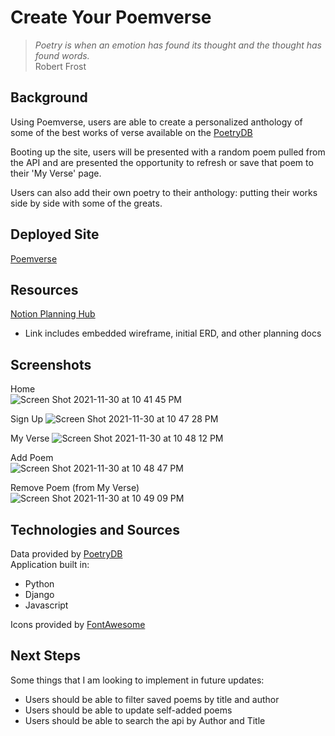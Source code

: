 # Create Your Poemverse  
>*Poetry is when an emotion has found its thought and the thought has found words.*  
Robert Frost

## Background
Using Poemverse, users are able to create a personalized anthology of some of the best works of verse available on the [PoetryDB](https://poetrydb.org/index.html)  

Booting up the site, users will be presented with a random poem pulled from the API and are presented the opportunity to refresh or save that poem to their 'My Verse' page.
  
Users can also add their own poetry to their anthology: putting their works side by side with some of the greats.

## Deployed Site
[Poemverse](https://poemverse.herokuapp.com/)
## Resources
[Notion Planning Hub](https://www.notion.so/matt-gefen/Poemverse-5a94d4de6c044a6d9c39a8e2b2d3aa5d)
- Link includes embedded wireframe, initial ERD, and other planning docs
## Screenshots

Home  
![Screen Shot 2021-11-30 at 10 41 45 PM](https://user-images.githubusercontent.com/29576093/144178892-1aa623f6-9b8d-4d8a-a700-e3140901e760.png)
  
Sign Up
![Screen Shot 2021-11-30 at 10 47 28 PM](https://user-images.githubusercontent.com/29576093/144178947-b9df5c47-2522-4f86-9c1c-2513449f0d6d.png)

My Verse 
![Screen Shot 2021-11-30 at 10 48 12 PM](https://user-images.githubusercontent.com/29576093/144179017-33722ff8-4bba-4ec0-a43d-46b7f68ab3c8.png)

Add Poem  
![Screen Shot 2021-11-30 at 10 48 47 PM](https://user-images.githubusercontent.com/29576093/144179076-1d28fb7c-c27f-4a3c-a92e-7e1fd6e6fe6c.png)

Remove Poem (from My Verse)  
![Screen Shot 2021-11-30 at 10 49 09 PM](https://user-images.githubusercontent.com/29576093/144179108-81710fd7-684a-40c0-9168-40bf523fd325.png)


## Technologies and Sources  
Data provided by [PoetryDB](https://poetrydb.org/index.html)    
Application built in:
- Python
- Django
- Javascript

Icons provided by [FontAwesome](https://fontawesome.com/)

## Next Steps
Some things that I am looking to implement in future updates:
- Users should be able to filter saved poems by title and author
- Users should be able to update self-added poems
- Users should be able to search the api by Author and Title
